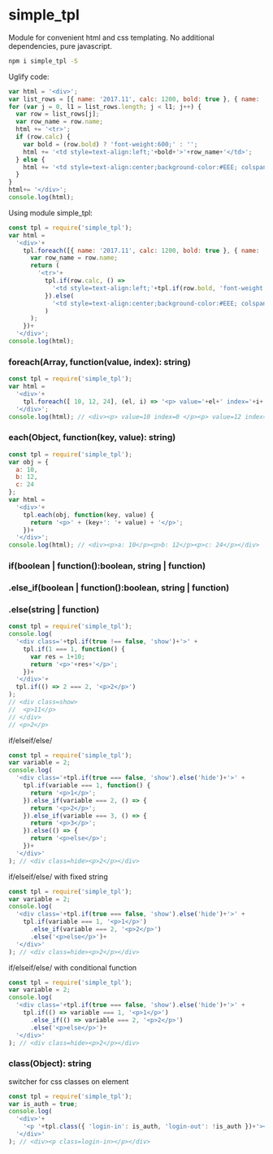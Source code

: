 
# simple_tpl
Module for convenient html and css templating. No additional dependencies, pure javascript.

```sh
npm i simple_tpl -S
```

Uglify code:
```js
var html = '<div>';
var list_rows = [{ name: '2017.11', calc: 1200, bold: true }, { name: '2017.12' }];
for (var j = 0, l1 = list_rows.length; j < l1; j++) {
  var row = list_rows[j];
  var row_name = row.name;
  html += '<tr>';
  if (row.calc) {
    var bold = (row.bold) ? 'font-weight:600;' : '';
    html += '<td style=text-align:left;'+bold+'>'+row_name+'</td>';
  } else {
    html += '<td style=text-align:center;background-color:#EEE; colspan=10>'+row_name+'</td>';
  }
}
html+= '</div>';
console.log(html);
```

Using module simple_tpl:
```js
const tpl = require('simple_tpl');
var html =
  '<div>'+
    tpl.foreach([{ name: '2017.11', calc: 1200, bold: true }, { name: '2017.12' }], function (row) {
      var row_name = row.name;
      return (
        '<tr>'+
          tpl.if(row.calc, () =>
            '<td style=text-align:left;'+tpl.if(row.bold, 'font-weight:600;')+'>'+row_name+'</td>'
          }).else(
            '<td style=text-align:center;background-color:#EEE; colspan=10>'+row_name+'</td>'
          )
      );
    })+
  '</div>';
console.log(html);
```

### foreach(Array, function(value, index): string)
```js
const tpl = require('simple_tpl');
var html =
  '<div>'+
    tpl.foreach([ 10, 12, 24], (el, i) => '<p> value='+el+' index='+i+' </p>')+
  '</div>';
console.log(html); // <div><p> value=10 index=0 </p><p> value=12 index=1 </p><p> value=24 index=2 </p></div>
```

### each(Object, function(key, value): string)
```js
const tpl = require('simple_tpl');
var obj = {
  a: 10,
  b: 12,
  c: 24
};
var html =
  '<div>'+
    tpl.each(obj, function(key, value) {
      return '<p>' + (key+': '+ value) + '</p>';
    })+
  '</div>';
console.log(html); // <div><p>a: 10</p><p>b: 12</p><p>c: 24</p></div>
```

### if(boolean | function():boolean, string | function)
### .else_if(boolean | function():boolean, string | function)
### .else(string | function)
```js
const tpl = require('simple_tpl');
console.log(
  '<div class='+tpl.if(true !== false, 'show')+'>' +
    tpl.if(1 === 1, function() {
      var res = 1+10;
      return '<p>'+res+'</p>';
    })+
  '</div>'+
  tpl.if(() => 2 === 2, '<p>2</p>')
);
// <div class=show>
//  <p>11</p>
// </div>
// <p>2</p>
```

if/elseif/else/
```js
const tpl = require('simple_tpl');
var variable = 2;
console.log(
  '<div class='+tpl.if(true === false, 'show').else('hide')+'>' +
    tpl.if(variable === 1, function() {
      return '<p>1</p>';
    }).else_if(variable === 2, () => {
      return '<p>2</p>';
    }).else_if(variable === 3, () => {
      return '<p>3</p>';
    }).else(() => {
      return '<p>else</p>';
    })+
  '</div>'
); // <div class=hide><p>2</p></div>
```

if/elseif/else/ with fixed string
```js
const tpl = require('simple_tpl');
var variable = 2;
console.log(
  '<div class='+tpl.if(true === false, 'show').else('hide')+'>' +
    tpl.if(variable === 1, '<p>1</p>')
      .else_if(variable === 2, '<p>2</p>')
      .else('<p>else</p>')+
  '</div>'
); // <div class=hide><p>2</p></div>
```


if/elseif/else/ with conditional function
```js
const tpl = require('simple_tpl');
var variable = 2;
console.log(
  '<div class='+tpl.if(true === false, 'show').else('hide')+'>' +
    tpl.if(() => variable === 1, '<p>1</p>')
      .else_if(() => variable === 2, '<p>2</p>')
      .else('<p>else</p>')+
  '</div>'
); // <div class=hide><p>2</p></div>
```


### class(Object): string
switcher for css classes on element
```js
const tpl = require('simple_tpl');
var is_auth = true;
console.log(
  '<div>'+
    '<p '+tpl.class({ 'login-in': is_auth, 'login-out': !is_auth })+'></p>'+
  '</div>'
); // <div><p class=login-in></p></div>
```
